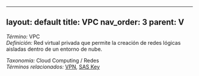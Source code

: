 
---
layout: default
title: VPC
nav_order: 3
parent: V
---

*Término:* VPC  
*Definición:* Red virtual privada que permite la creación de redes lógicas aisladas dentro de un entorno de nube.

*Taxonomía:* Cloud Computing / Redes  
*Términos relacionados:* [VPN](https://maleniski.github.io/diccionario-angl-tec-mx/docs/alfabeticamente/V/vpn/), [SAS Key](https://maleniski.github.io/diccionario-angl-tec-mx/docs/alfabeticamente/S/sas-key/)
